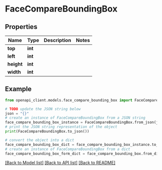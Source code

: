# FaceCompareBoundingBox


## Properties

Name | Type | Description | Notes
------------ | ------------- | ------------- | -------------
**top** | **int** |  | 
**left** | **int** |  | 
**height** | **int** |  | 
**width** | **int** |  | 

## Example

```python
from openapi_client.models.face_compare_bounding_box import FaceCompareBoundingBox

# TODO update the JSON string below
json = "{}"
# create an instance of FaceCompareBoundingBox from a JSON string
face_compare_bounding_box_instance = FaceCompareBoundingBox.from_json(json)
# print the JSON string representation of the object
print(FaceCompareBoundingBox.to_json())

# convert the object into a dict
face_compare_bounding_box_dict = face_compare_bounding_box_instance.to_dict()
# create an instance of FaceCompareBoundingBox from a dict
face_compare_bounding_box_form_dict = face_compare_bounding_box.from_dict(face_compare_bounding_box_dict)
```
[[Back to Model list]](../README.md#documentation-for-models) [[Back to API list]](../README.md#documentation-for-api-endpoints) [[Back to README]](../README.md)


